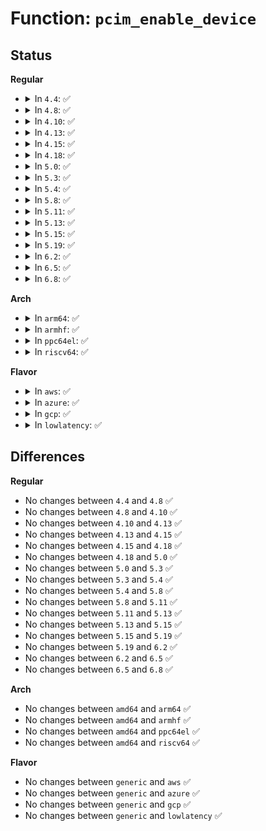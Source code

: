 # Function: <code>pcim_enable_device</code>

## Status
<b>Regular</b>
<ul>
<li>
<details>
<summary>In <code>4.4</code>: ✅</summary>

```c
int pcim_enable_device(struct pci_dev *pdev);
```

**Collision:** Unique Global

**Inline:** No

**Transformation:** False

**Instances:**

```
In drivers/pci/pci.c (ffffffff81438090)
Location: drivers/pci/pci.c:1467
Inline: False
Direct callers:
  - drivers/gpio/gpio-intel-mid.c:intel_gpio_probe
  - drivers/ata/libata-core.c:ata_pci_device_do_resume
  - drivers/ata/libata-sff.c:ata_pci_init_one
  - drivers/ata/ata_piix.c:piix_init_one
  - drivers/ata/pata_sis.c:sis_init_one
  - drivers/ata/ata_generic.c:ata_generic_init_one
  - drivers/usb/dwc2/pci.c:dwc2_pci_probe
```
**Symbols:**

```
ffffffff81438090-ffffffff81438138: pcim_enable_device (STB_GLOBAL)
```
</details>
</li>
<li>
<details>
<summary>In <code>4.8</code>: ✅</summary>

```c
int pcim_enable_device(struct pci_dev *pdev);
```

**Collision:** Unique Global

**Inline:** No

**Transformation:** False

**Instances:**

```
In drivers/pci/pci.c (ffffffff81483d30)
Location: drivers/pci/pci.c:1488
Inline: False
Direct callers:
  - drivers/tty/serial/8250/8250_pci.c:pciserial_init_one
  - drivers/ata/libata-core.c:ata_pci_device_do_resume
  - drivers/ata/libata-sff.c:ata_pci_init_one
  - drivers/ata/ata_piix.c:piix_init_one
  - drivers/ata/pata_sis.c:sis_init_one
  - drivers/ata/ata_generic.c:ata_generic_init_one
  - drivers/platform/x86/intel_pmc_core.c:pmc_core_probe
```
**Symbols:**

```
ffffffff81483d30-ffffffff81483dd8: pcim_enable_device (STB_GLOBAL)
```
</details>
</li>
<li>
<details>
<summary>In <code>4.10</code>: ✅</summary>

```c
int pcim_enable_device(struct pci_dev *pdev);
```

**Collision:** Unique Global

**Inline:** No

**Transformation:** False

**Instances:**

```
In drivers/pci/pci.c (ffffffff814a5490)
Location: drivers/pci/pci.c:1513
Inline: False
Direct callers:
  - drivers/tty/serial/8250/8250_pci.c:pciserial_init_one
  - drivers/ata/libata-core.c:ata_pci_device_do_resume
  - drivers/ata/libata-sff.c:ata_pci_init_one
  - drivers/ata/ata_piix.c:piix_init_one
  - drivers/ata/pata_sis.c:sis_init_one
  - drivers/ata/ata_generic.c:ata_generic_init_one
  - drivers/platform/x86/intel_pmc_core.c:pmc_core_probe
```
**Symbols:**

```
ffffffff814a5490-ffffffff814a5538: pcim_enable_device (STB_GLOBAL)
```
</details>
</li>
<li>
<details>
<summary>In <code>4.13</code>: ✅</summary>

```c
int pcim_enable_device(struct pci_dev *pdev);
```

**Collision:** Unique Global

**Inline:** No

**Transformation:** False

**Instances:**

```
In drivers/pci/pci.c (ffffffff814af490)
Location: drivers/pci/pci.c:1511
Inline: False
Direct callers:
  - drivers/ata/libata-core.c:ata_pci_device_do_resume
  - drivers/ata/libata-sff.c:ata_pci_init_one
  - drivers/ata/ata_piix.c:piix_init_one
  - drivers/ata/pata_sis.c:sis_init_one
  - drivers/ata/ata_generic.c:ata_generic_init_one
  - drivers/platform/x86/intel_pmc_core.c:pmc_core_probe
```
**Symbols:**

```
ffffffff814af490-ffffffff814af533: pcim_enable_device (STB_GLOBAL)
```
</details>
</li>
<li>
<details>
<summary>In <code>4.15</code>: ✅</summary>

```c
int pcim_enable_device(struct pci_dev *pdev);
```

**Collision:** Unique Global

**Inline:** No

**Transformation:** False

**Instances:**

```
In drivers/pci/pci.c (ffffffff814ee9b0)
Location: drivers/pci/pci.c:1514
Inline: False
Direct callers:
  - drivers/ata/libata-core.c:ata_pci_device_do_resume
  - drivers/ata/libata-sff.c:ata_pci_init_one
  - drivers/ata/ata_piix.c:piix_init_one
  - drivers/ata/pata_sis.c:sis_init_one
  - drivers/ata/ata_generic.c:ata_generic_init_one
```
**Symbols:**

```
ffffffff814ee9b0-ffffffff814eea53: pcim_enable_device (STB_GLOBAL)
```
</details>
</li>
<li>
<details>
<summary>In <code>4.18</code>: ✅</summary>

```c
int pcim_enable_device(struct pci_dev *pdev);
```

**Collision:** Unique Global

**Inline:** No

**Transformation:** False

**Instances:**

```
In drivers/pci/pci.c (ffffffff8151e630)
Location: drivers/pci/pci.c:1569
Inline: False
Direct callers:
  - drivers/tty/serial/8250/8250_pci.c:pciserial_init_one
  - drivers/ata/libata-core.c:ata_pci_device_do_resume
  - drivers/ata/libata-sff.c:ata_pci_init_one
  - drivers/ata/ata_piix.c:piix_init_one
  - drivers/ata/pata_sis.c:sis_init_one
  - drivers/ata/ata_generic.c:ata_generic_init_one
```
**Symbols:**

```
ffffffff8151e630-ffffffff8151e6d3: pcim_enable_device (STB_GLOBAL)
```
</details>
</li>
<li>
<details>
<summary>In <code>5.0</code>: ✅</summary>

```c
int pcim_enable_device(struct pci_dev *pdev);
```

**Collision:** Unique Global

**Inline:** No

**Transformation:** False

**Instances:**

```
In drivers/pci/pci.c (ffffffff815343c0)
Location: drivers/pci/pci.c:1742
Inline: False
Direct callers:
  - drivers/tty/serial/8250/8250_pci.c:pciserial_init_one
  - drivers/ata/libata-core.c:ata_pci_device_do_resume
  - drivers/ata/libata-sff.c:ata_pci_init_one
  - drivers/ata/ata_piix.c:piix_init_one
  - drivers/ata/pata_sis.c:sis_init_one
  - drivers/ata/ata_generic.c:ata_generic_init_one
```
**Symbols:**

```
ffffffff815343c0-ffffffff81534463: pcim_enable_device (STB_GLOBAL)
```
</details>
</li>
<li>
<details>
<summary>In <code>5.3</code>: ✅</summary>

```c
int pcim_enable_device(struct pci_dev *pdev);
```

**Collision:** Unique Global

**Inline:** No

**Transformation:** False

**Instances:**

```
In drivers/pci/pci.c (ffffffff81563890)
Location: drivers/pci/pci.c:1816
Inline: False
Direct callers:
  - drivers/tty/serial/8250/8250_pci.c:pciserial_init_one
  - drivers/ata/libata-core.c:ata_pci_device_do_resume
  - drivers/ata/libata-sff.c:ata_pci_init_one
  - drivers/ata/ata_piix.c:piix_init_one
  - drivers/ata/pata_sis.c:sis_init_one
  - drivers/ata/ata_generic.c:ata_generic_init_one
```
**Symbols:**

```
ffffffff81563890-ffffffff81563933: pcim_enable_device (STB_GLOBAL)
```
</details>
</li>
<li>
<details>
<summary>In <code>5.4</code>: ✅</summary>

```c
int pcim_enable_device(struct pci_dev *pdev);
```

**Collision:** Unique Global

**Inline:** No

**Transformation:** False

**Instances:**

```
In drivers/pci/pci.c (ffffffff81584a50)
Location: drivers/pci/pci.c:1812
Inline: False
Direct callers:
  - drivers/tty/serial/8250/8250_pci.c:pciserial_init_one
  - drivers/ata/libata-core.c:ata_pci_device_do_resume
  - drivers/ata/libata-sff.c:ata_pci_init_one
  - drivers/ata/ata_piix.c:piix_init_one
  - drivers/ata/pata_sis.c:sis_init_one
  - drivers/ata/ata_generic.c:ata_generic_init_one
```
**Symbols:**

```
ffffffff81584a50-ffffffff81584af3: pcim_enable_device (STB_GLOBAL)
```
</details>
</li>
<li>
<details>
<summary>In <code>5.8</code>: ✅</summary>

```c
int pcim_enable_device(struct pci_dev *pdev);
```

**Collision:** Unique Global

**Inline:** No

**Transformation:** False

**Instances:**

```
In drivers/pci/pci.c (ffffffff8162b670)
Location: drivers/pci/pci.c:1882
Inline: False
Direct callers:
  - drivers/tty/serial/8250/8250_pci.c:pciserial_init_one
  - drivers/ata/libata-core.c:ata_pci_device_resume
  - drivers/ata/libata-sff.c:ata_pci_init_one
  - drivers/ata/ata_piix.c:piix_init_one
  - drivers/ata/pata_sis.c:sis_init_one
  - drivers/ata/ata_generic.c:ata_generic_init_one
  - drivers/platform/x86/intel_scu_pcidrv.c:intel_scu_pci_probe
```
**Symbols:**

```
ffffffff8162b670-ffffffff8162b713: pcim_enable_device (STB_GLOBAL)
```
</details>
</li>
<li>
<details>
<summary>In <code>5.11</code>: ✅</summary>

```c
int pcim_enable_device(struct pci_dev *pdev);
```

**Collision:** Unique Global

**Inline:** No

**Transformation:** False

**Instances:**

```
In drivers/pci/pci.c (ffffffff81651370)
Location: drivers/pci/pci.c:2018
Inline: False
Direct callers:
  - drivers/tty/serial/8250/8250_pci.c:pciserial_init_one
  - drivers/ata/libata-core.c:ata_pci_device_resume
  - drivers/ata/libata-sff.c:ata_pci_init_one
  - drivers/ata/ata_piix.c:piix_init_one
  - drivers/ata/pata_sis.c:sis_init_one
  - drivers/ata/ata_generic.c:ata_generic_init_one
  - drivers/platform/x86/intel_scu_pcidrv.c:intel_scu_pci_probe
```
**Symbols:**

```
ffffffff81651370-ffffffff81651413: pcim_enable_device (STB_GLOBAL)
```
</details>
</li>
<li>
<details>
<summary>In <code>5.13</code>: ✅</summary>

```c
int pcim_enable_device(struct pci_dev *pdev);
```

**Collision:** Unique Global

**Inline:** No

**Transformation:** False

**Instances:**

```
In drivers/pci/pci.c (ffffffff81633d80)
Location: drivers/pci/pci.c:2048
Inline: False
Direct callers:
  - drivers/tty/serial/8250/8250_pci.c:pciserial_init_one
  - drivers/ata/libata-core.c:ata_pci_device_resume
  - drivers/ata/libata-sff.c:ata_pci_init_one
  - drivers/ata/ata_piix.c:piix_init_one
  - drivers/ata/pata_sis.c:sis_init_one
  - drivers/ata/ata_generic.c:ata_generic_init_one
  - drivers/platform/x86/intel_scu_pcidrv.c:intel_scu_pci_probe
```
**Symbols:**

```
ffffffff81633d80-ffffffff81633e23: pcim_enable_device (STB_GLOBAL)
```
</details>
</li>
<li>
<details>
<summary>In <code>5.15</code>: ✅</summary>

```c
int pcim_enable_device(struct pci_dev *pdev);
```

**Collision:** Unique Global

**Inline:** No

**Transformation:** False

**Instances:**

```
In drivers/pci/pci.c (ffffffff816a3f60)
Location: drivers/pci/pci.c:2079
Inline: False
Direct callers:
  - drivers/tty/serial/8250/8250_pci.c:pciserial_init_one
  - drivers/ata/libata-core.c:ata_pci_device_resume
  - drivers/ata/libata-sff.c:ata_pci_init_one
  - drivers/ata/ata_piix.c:piix_init_one
  - drivers/ata/pata_sis.c:sis_init_one
  - drivers/ata/ata_generic.c:ata_generic_init_one
  - drivers/platform/x86/intel_scu_pcidrv.c:intel_scu_pci_probe
```
**Symbols:**

```
ffffffff816a3f60-ffffffff816a400a: pcim_enable_device (STB_GLOBAL)
```
</details>
</li>
<li>
<details>
<summary>In <code>5.19</code>: ✅</summary>

```c
int pcim_enable_device(struct pci_dev *pdev);
```

**Collision:** Unique Global

**Inline:** No

**Transformation:** False

**Instances:**

```
In drivers/pci/pci.c (ffffffff817c6320)
Location: drivers/pci/pci.c:2139
Inline: False
Direct callers:
  - drivers/tty/serial/8250/8250_pci.c:pciserial_init_one
  - drivers/ata/libata-core.c:ata_pci_device_resume
  - drivers/ata/libata-sff.c:ata_pci_init_one
  - drivers/ata/ata_piix.c:piix_init_one
  - drivers/ata/pata_sis.c:sis_init_one
  - drivers/ata/ata_generic.c:ata_generic_init_one
  - drivers/platform/x86/intel_scu_pcidrv.c:intel_scu_pci_probe
```
**Symbols:**

```
ffffffff817c6320-ffffffff817c63d4: pcim_enable_device (STB_GLOBAL)
```
</details>
</li>
<li>
<details>
<summary>In <code>6.2</code>: ✅</summary>

```c
int pcim_enable_device(struct pci_dev *pdev);
```

**Collision:** Unique Global

**Inline:** No

**Transformation:** False

**Instances:**

```
In drivers/pci/pci.c (ffffffff818e36c0)
Location: drivers/pci/pci.c:2113
Inline: False
Direct callers:
  - drivers/tty/serial/8250/8250_pci.c:pciserial_init_one
  - drivers/tty/serial/8250/8250_mid.c:mid8250_probe
  - drivers/ata/libata-core.c:ata_pci_device_resume
  - drivers/ata/libata-sff.c:ata_pci_init_one
  - drivers/ata/ata_piix.c:piix_init_one
  - drivers/ata/pata_sis.c:sis_init_one
  - drivers/ata/ata_generic.c:ata_generic_init_one
  - drivers/platform/x86/intel_scu_pcidrv.c:intel_scu_pci_probe
```
**Symbols:**

```
ffffffff818e36c0-ffffffff818e3774: pcim_enable_device (STB_GLOBAL)
```
</details>
</li>
<li>
<details>
<summary>In <code>6.5</code>: ✅</summary>

```c
int pcim_enable_device(struct pci_dev *pdev);
```

**Collision:** Unique Global

**Inline:** No

**Transformation:** False

**Instances:**

```
In drivers/pci/pci.c (ffffffff81926b10)
Location: drivers/pci/pci.c:2151
Inline: False
Direct callers:
  - drivers/tty/serial/8250/8250_pci.c:pciserial_init_one
  - drivers/tty/serial/8250/8250_mid.c:mid8250_probe
  - drivers/ata/libata-core.c:ata_pci_device_resume
  - drivers/ata/libata-sff.c:ata_pci_init_one
  - drivers/ata/ata_piix.c:piix_init_one
  - drivers/ata/pata_sis.c:sis_init_one
  - drivers/ata/ata_generic.c:ata_generic_init_one
  - drivers/platform/x86/intel/pmc/core_ssram.c:pmc_core_ssram_init
  - drivers/platform/x86/intel_scu_pcidrv.c:intel_scu_pci_probe
```
**Symbols:**

```
ffffffff81926b10-ffffffff81926bdf: pcim_enable_device (STB_GLOBAL)
```
</details>
</li>
<li>
<details>
<summary>In <code>6.8</code>: ✅</summary>

```c
int pcim_enable_device(struct pci_dev *pdev);
```

**Collision:** Unique Global

**Inline:** No

**Transformation:** False

**Instances:**

```
In drivers/pci/pci.c (ffffffff8196f2b0)
Location: drivers/pci/pci.c:2248
Inline: False
Direct callers:
  - drivers/tty/serial/8250/8250_mid.c:mid8250_probe
  - drivers/tty/serial/8250/8250_pci.c:pciserial_init_one
  - drivers/ata/libata-core.c:ata_pci_device_resume
  - drivers/ata/libata-sff.c:ata_pci_init_one
  - drivers/ata/ata_piix.c:piix_init_one
  - drivers/ata/pata_sis.c:sis_init_one
  - drivers/ata/ata_generic.c:ata_generic_init_one
  - drivers/platform/x86/intel_scu_pcidrv.c:intel_scu_pci_probe
```
**Symbols:**

```
ffffffff8196f2b0-ffffffff8196f37f: pcim_enable_device (STB_GLOBAL)
```
</details>
</li>
</ul>
<b>Arch</b>
<ul>
<li>
<details>
<summary>In <code>arm64</code>: ✅</summary>

```c
int pcim_enable_device(struct pci_dev *pdev);
```

**Collision:** Unique Global

**Inline:** No

**Transformation:** False

**Instances:**

```
In drivers/pci/pci.c (ffff8000106e9060)
Location: drivers/pci/pci.c:1812
Inline: False
Direct callers:
  - drivers/tty/serial/8250/8250_pci.c:pciserial_init_one
  - drivers/ata/libata-core.c:ata_pci_device_do_resume
  - drivers/ata/libata-sff.c:ata_pci_init_one
```
**Symbols:**

```
ffff8000106e9060-ffff8000106e9134: pcim_enable_device (STB_GLOBAL)
```
</details>
</li>
<li>
<details>
<summary>In <code>armhf</code>: ✅</summary>

```c
int pcim_enable_device(struct pci_dev *pdev);
```

**Collision:** Unique Global

**Inline:** No

**Transformation:** False

**Instances:**

```
In drivers/pci/pci.c (c0884034)
Location: drivers/pci/pci.c:1812
Inline: False
Direct callers:
  - drivers/tty/serial/8250/8250_pci.c:pciserial_init_one
  - drivers/ata/libata-core.c:ata_pci_device_do_resume
  - drivers/ata/libata-sff.c:ata_pci_init_one
  - drivers/usb/dwc2/pci.c:dwc2_pci_probe
```
**Symbols:**

```
c0884034-c08840f4: pcim_enable_device (STB_GLOBAL)
```
</details>
</li>
<li>
<details>
<summary>In <code>ppc64el</code>: ✅</summary>

```c
int pcim_enable_device(struct pci_dev *pdev);
```

**Collision:** Unique Global

**Inline:** No

**Transformation:** False

**Instances:**

```
In drivers/pci/pci.c (c000000000863e40)
Location: drivers/pci/pci.c:1812
Inline: False
Direct callers:
  - drivers/tty/serial/8250/8250_pci.c:pciserial_init_one
  - drivers/ata/libata-core.c:ata_pci_device_do_resume
  - drivers/ata/libata-sff.c:ata_pci_init_one
```
**Symbols:**

```
c000000000863e40-c000000000863f64: pcim_enable_device (STB_GLOBAL)
```
</details>
</li>
<li>
<details>
<summary>In <code>riscv64</code>: ✅</summary>

```c
int pcim_enable_device(struct pci_dev *pdev);
```

**Collision:** Unique Global

**Inline:** No

**Transformation:** False

**Instances:**

```
In drivers/pci/pci.c (ffffffe0004bf47e)
Location: drivers/pci/pci.c:1812
Inline: False
Direct callers:
  - drivers/tty/serial/8250/8250_pci.c:pciserial_init_one
  - drivers/ata/libata-core.c:ata_pci_device_do_resume
  - drivers/ata/libata-sff.c:ata_pci_init_one
```
**Symbols:**

```
ffffffe0004bf47e-ffffffe0004bf538: pcim_enable_device (STB_GLOBAL)
```
</details>
</li>
</ul>
<b>Flavor</b>
<ul>
<li>
<details>
<summary>In <code>aws</code>: ✅</summary>

```c
int pcim_enable_device(struct pci_dev *pdev);
```

**Collision:** Unique Global

**Inline:** No

**Transformation:** False

**Instances:**

```
In drivers/pci/pci.c (ffffffff81578f70)
Location: drivers/pci/pci.c:1812
Inline: False
Direct callers:
  - drivers/tty/serial/8250/8250_pci.c:pciserial_init_one
  - drivers/ata/libata-core.c:ata_pci_device_do_resume
  - drivers/ata/libata-sff.c:ata_pci_init_one
  - drivers/ata/ata_piix.c:piix_init_one
  - drivers/ata/pata_sis.c:sis_init_one
  - drivers/ata/ata_generic.c:ata_generic_init_one
```
**Symbols:**

```
ffffffff81578f70-ffffffff81579013: pcim_enable_device (STB_GLOBAL)
```
</details>
</li>
<li>
<details>
<summary>In <code>azure</code>: ✅</summary>

```c
int pcim_enable_device(struct pci_dev *pdev);
```

**Collision:** Unique Global

**Inline:** No

**Transformation:** False

**Instances:**

```
In drivers/pci/pci.c (ffffffff815676b0)
Location: drivers/pci/pci.c:1812
Inline: False
Direct callers:
  - drivers/tty/serial/8250/8250_pci.c:pciserial_init_one
  - drivers/ata/libata-core.c:ata_pci_device_do_resume
  - drivers/ata/libata-sff.c:ata_pci_init_one
  - drivers/ata/ata_piix.c:piix_init_one
  - drivers/ata/pata_sis.c:sis_init_one
  - drivers/ata/ata_generic.c:ata_generic_init_one
```
**Symbols:**

```
ffffffff815676b0-ffffffff81567753: pcim_enable_device (STB_GLOBAL)
```
</details>
</li>
<li>
<details>
<summary>In <code>gcp</code>: ✅</summary>

```c
int pcim_enable_device(struct pci_dev *pdev);
```

**Collision:** Unique Global

**Inline:** No

**Transformation:** False

**Instances:**

```
In drivers/pci/pci.c (ffffffff815787a0)
Location: drivers/pci/pci.c:1812
Inline: False
Direct callers:
  - drivers/tty/serial/8250/8250_pci.c:pciserial_init_one
  - drivers/ata/libata-core.c:ata_pci_device_do_resume
  - drivers/ata/libata-sff.c:ata_pci_init_one
  - drivers/ata/ata_piix.c:piix_init_one
  - drivers/ata/pata_sis.c:sis_init_one
  - drivers/ata/ata_generic.c:ata_generic_init_one
  - drivers/i2c/busses/i2c-amd-mp2-pci.c:amd_mp2_pci_probe
```
**Symbols:**

```
ffffffff815787a0-ffffffff81578843: pcim_enable_device (STB_GLOBAL)
```
</details>
</li>
<li>
<details>
<summary>In <code>lowlatency</code>: ✅</summary>

```c
int pcim_enable_device(struct pci_dev *pdev);
```

**Collision:** Unique Global

**Inline:** No

**Transformation:** False

**Instances:**

```
In drivers/pci/pci.c (ffffffff81592c60)
Location: drivers/pci/pci.c:1812
Inline: False
Direct callers:
  - drivers/tty/serial/8250/8250_pci.c:pciserial_init_one
  - drivers/ata/libata-core.c:ata_pci_device_do_resume
  - drivers/ata/libata-sff.c:ata_pci_init_one
  - drivers/ata/ata_piix.c:piix_init_one
  - drivers/ata/pata_sis.c:sis_init_one
  - drivers/ata/ata_generic.c:ata_generic_init_one
```
**Symbols:**

```
ffffffff81592c60-ffffffff81592d03: pcim_enable_device (STB_GLOBAL)
```
</details>
</li>
</ul>

## Differences
<b>Regular</b>
<ul>
<li>
No changes between <code>4.4</code> and <code>4.8</code> ✅
</li>
<li>
No changes between <code>4.8</code> and <code>4.10</code> ✅
</li>
<li>
No changes between <code>4.10</code> and <code>4.13</code> ✅
</li>
<li>
No changes between <code>4.13</code> and <code>4.15</code> ✅
</li>
<li>
No changes between <code>4.15</code> and <code>4.18</code> ✅
</li>
<li>
No changes between <code>4.18</code> and <code>5.0</code> ✅
</li>
<li>
No changes between <code>5.0</code> and <code>5.3</code> ✅
</li>
<li>
No changes between <code>5.3</code> and <code>5.4</code> ✅
</li>
<li>
No changes between <code>5.4</code> and <code>5.8</code> ✅
</li>
<li>
No changes between <code>5.8</code> and <code>5.11</code> ✅
</li>
<li>
No changes between <code>5.11</code> and <code>5.13</code> ✅
</li>
<li>
No changes between <code>5.13</code> and <code>5.15</code> ✅
</li>
<li>
No changes between <code>5.15</code> and <code>5.19</code> ✅
</li>
<li>
No changes between <code>5.19</code> and <code>6.2</code> ✅
</li>
<li>
No changes between <code>6.2</code> and <code>6.5</code> ✅
</li>
<li>
No changes between <code>6.5</code> and <code>6.8</code> ✅
</li>
</ul>
<b>Arch</b>
<ul>
<li>
No changes between <code>amd64</code> and <code>arm64</code> ✅
</li>
<li>
No changes between <code>amd64</code> and <code>armhf</code> ✅
</li>
<li>
No changes between <code>amd64</code> and <code>ppc64el</code> ✅
</li>
<li>
No changes between <code>amd64</code> and <code>riscv64</code> ✅
</li>
</ul>
<b>Flavor</b>
<ul>
<li>
No changes between <code>generic</code> and <code>aws</code> ✅
</li>
<li>
No changes between <code>generic</code> and <code>azure</code> ✅
</li>
<li>
No changes between <code>generic</code> and <code>gcp</code> ✅
</li>
<li>
No changes between <code>generic</code> and <code>lowlatency</code> ✅
</li>
</ul>

